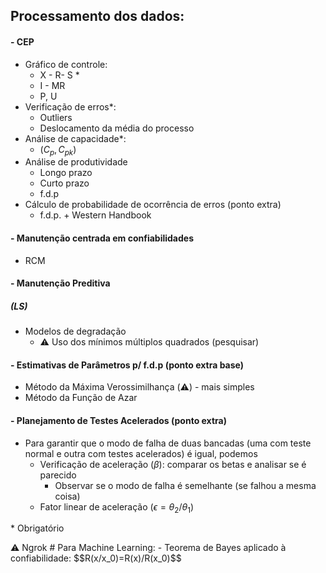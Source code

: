 ## Processamento dos dados:
#### - CEP
- Gráfico de controle:
	- X - R- S *
	- I - MR
	- P, U
- Verificação de erros*:
	- Outliers
	 - Deslocamento da média do processo
 - Análise de capacidade*:
	 - ($C_p, C_{pk}$)
 - Análise de produtividade
	 - Longo prazo
	 - Curto prazo
	 - f.d.p
 - Cálculo de probabilidade de ocorrência de erros (ponto extra)
	 - f.d.p. + Western Handbook

#### - Manutenção centrada em confiabilidades
- RCM

#### - Manutenção Preditiva
##### (LS)
- Modelos de degradação
	- ⚠️ Uso dos mínimos múltiplos quadrados (pesquisar)

#### - Estimativas de Parâmetros p/ f.d.p (ponto extra base)
- Método da Máxima Verossimilhança (⚠️) - mais simples
- Método da Função de Azar

#### - Planejamento de Testes Acelerados (ponto extra)
- Para garantir que o modo de falha de duas bancadas (uma com teste normal e outra com testes acelerados) é igual, podemos
	- Verificação de aceleração ($\beta$): comparar os betas e analisar se é parecido
		- Observar se o modo de falha é semelhante (se falhou a mesma coisa)
	- Fator linear de aceleração ($\epsilon = \theta_2/\theta_1$)


<p>* Obrigatório</p>
⚠️ Ngrok
#
Para Machine Learning:
- Teorema de Bayes aplicado à confiabilidade:
$$R(x/x_0)=R(x)/R(x_0)$$